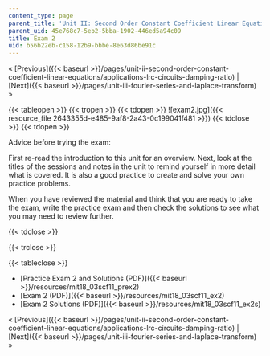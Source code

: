 ```yaml
---
content_type: page
parent_title: 'Unit II: Second Order Constant Coefficient Linear Equations'
parent_uid: 45e768c7-5eb2-5bba-1902-446ed5a94c09
title: Exam 2
uid: b56b22eb-c158-12b9-bbbe-8e63d86be91c
---
```


« [Previous]({{< baseurl >}}/pages/unit-ii-second-order-constant-coefficient-linear-equations/applications-lrc-circuits-damping-ratio) | [Next]({{< baseurl >}}/pages/unit-iii-fourier-series-and-laplace-transform) »

{{< tableopen >}}
{{< tropen >}}
{{< tdopen >}}
![exam2.jpg]({{< resource_file 2643355d-e485-9af8-2a43-0c199041f481 >}})
{{< tdclose >}}
{{< tdopen >}}


Advice before trying the exam:

First re-read the introduction to this unit for an overview. Next, look at the titles of the sessions and notes in the unit to remind yourself in more detail what is covered. It is also a good practice to create and solve your own practice problems.

When you have reviewed the material and think that you are ready to take the exam, write the practice exam and then check the solutions to see what you may need to review further.


{{< tdclose >}}

{{< trclose >}}

{{< tableclose >}}

*   [Practice Exam 2 and Solutions (PDF)]({{< baseurl >}}/resources/mit18_03scf11_prex2)
*   [Exam 2 (PDF)]({{< baseurl >}}/resources/mit18_03scf11_ex2)
*   [Exam 2 Solutions (PDF)]({{< baseurl >}}/resources/mit18_03scf11_ex2s)

« [Previous]({{< baseurl >}}/pages/unit-ii-second-order-constant-coefficient-linear-equations/applications-lrc-circuits-damping-ratio) | [Next]({{< baseurl >}}/pages/unit-iii-fourier-series-and-laplace-transform) »